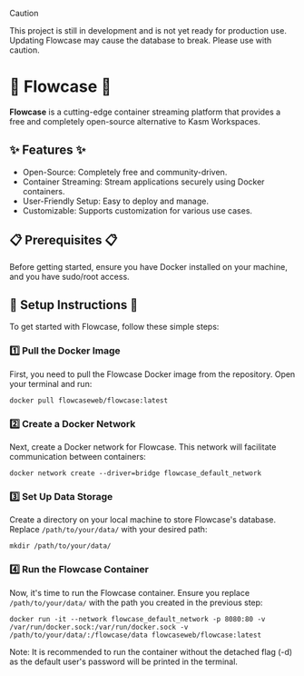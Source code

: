 > [!CAUTION]
> This project is still in development and is not yet ready for production use. Updating Flowcase may cause the database to break. Please use with caution.

# 🌊 **Flowcase** 🌊

**Flowcase** is a cutting-edge container streaming platform that provides a free and completely open-source alternative to Kasm Workspaces.

## ✨ Features ✨ ##

* Open-Source: Completely free and community-driven.
* Container Streaming: Stream applications securely using Docker containers.
* User-Friendly Setup: Easy to deploy and manage.
* Customizable: Supports customization for various use cases.

## 📋 Prerequisites 📋 ##

Before getting started, ensure you have Docker installed on your machine, and you have sudo/root access.

## 🚀 Setup Instructions 🚀

To get started with Flowcase, follow these simple steps:

### 1️⃣ Pull the Docker Image

First, you need to pull the Flowcase Docker image from the repository. Open your terminal and run:

```shell
docker pull flowcaseweb/flowcase:latest
```

### 2️⃣ Create a Docker Network

Next, create a Docker network for Flowcase. This network will facilitate communication between containers:

```shell
docker network create --driver=bridge flowcase_default_network
```

### 3️⃣ Set Up Data Storage

Create a directory on your local machine to store Flowcase's database. Replace `/path/to/your/data/` with your desired path:

```shell
mkdir /path/to/your/data/
```

### 4️⃣ Run the Flowcase Container

Now, it's time to run the Flowcase container. Ensure you replace `/path/to/your/data/` with the path you created in the previous step:

```shell
docker run -it --network flowcase_default_network -p 8080:80 -v /var/run/docker.sock:/var/run/docker.sock -v /path/to/your/data/:/flowcase/data flowcaseweb/flowcase:latest
```

Note: It is recommended to run the container without the detached flag (-d) as the default user's password will be printed in the terminal.


